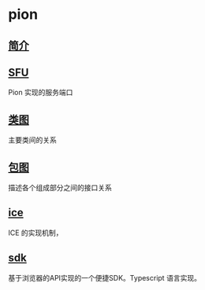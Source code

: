 # pion
## [简介](./beginer.md)
## [SFU](./sfu.md)
Pion 实现的服务端口
## [类图](./webrtc.md)
主要类间的关系
## [包图](./webrtcP.md)
描述各个组成部分之间的接口关系
## [ice](./ice.md)
ICE 的实现机制，
## [sdk](./clientsdk.md)
基于浏览器的API实现的一个便捷SDK。Typescript 语言实现。
 